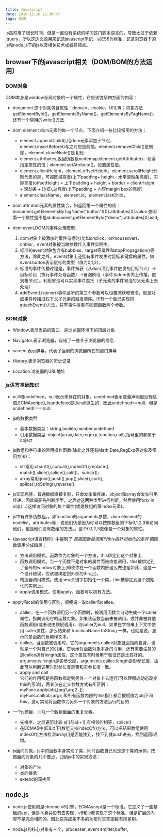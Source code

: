 ```yaml
---
title: Javascript
date: 2016-11-16 21:30:47
tags: 前端
---
```

js虽然用了很长时间，但是一直没有系统的学习这门脚本语言的，导致太过于依赖jquery，所以这边文章用来记录javascript笔记，以ES6为标准，记录浏览器下的js和node.js下的js以及相关技术或者易错点。
## browser下的javascript相关（DOM/BOM的方法运用）
### DOM对象
DOM本身是window全局对象的一个属性，它应该包括四方面的内容：

+ document 这个对象包含属性：domain，cookie，URL等；包含方法getElementById()，getElementsByName()，getElementsByTagName()，还有一个常用的write()方法.	

+ dom element dom元素的每一个节点，下面介绍一些比较常用的方法：
	+ element.appendChild(),给dom元素添加子节点，element.insertBefore()与之对应是前插，element.removeChild()是删除，element.cloneNode()是复制;
	+ element.attributes,返回伪数组nodemap;element.getAttribute()，获得指定属性的值；element.setAttribute()，设置属性值。
	+ element.clientHeight，element.offsetHeight，element.scrollHeight分别代表的是，可视区域高度(上下padding+ height - 水平滚动条高度)，实际高度(offsetHeight = 上下padding + height + border = clientHeight + 滚动条 + 边框),总高度(上下padding + 内容margin box的高度)
	+ element.className，element.id，element.lastChild，

+ dom attr dom元素的属性集合，如返回第一个属性的值：document.getElementsByTagName("button")[0].attributes[0].value.查明第一个属性是不是id:document.getElementById("demo").attributes[0].isId;

+ dom event,DOM的事件处理模型.
	1. dom对象上被添加的事件句柄时(比如onclick，onmouseover)，onblur，event对象被当做参数传入事件实例中。
	2. 标准的event对象包含有bubbles，target等属性和stopPropagation()等方法，除此之外。event对象上还挂有事件发生时鼠标和键盘的属性，如event.button表示鼠标的类型（值为0,1,2）。
	3. 标准的事件传播过程是，事件捕获（从dom顶到事件触发的目标节点）->目标阶段（执行事件处理函数）->冒泡阶段（事件从dom树向上传播，直到根节点）。利用冒泡可以实现事件委托（子元素的事件冒泡的父元素上去处理）.
	4. addEventListener()事件监听的第三个参数可以设置捕获和冒泡，就是对应事件传播过程下父子元素的触发顺序。IE有一个自己实现的attachEvent()方法，只有事件类型与回调函数两个参数。

### BOM对象
+ Window.表示当前的窗口，是浏览器环境下的顶层对象


+ Navigator.表示浏览器，存储了一些关于浏览器的信息.


+ screen.表示屏幕，代表了当前的浏览器所在的窗口屏幕


+ History.表示浏览器的历史记录


+ Location.浏览器的URL地址

### js语言基础知识
+ null和undefined。null表示未存在的对象，undefined表示变量声明但没有赋值.ECMAscript认为undefined是从null派生的，因此undefined==null，但是undefined!===null.
+ js的数据类型
	+ 基本数据类型：string,boolen,number,undefined
	+ 引用数据类型: object(array,date,regexp,function,null),括号里的都属于object
+ js数组和字符串的常用操作函数(除此之外还有Math,Date,RegExp等对象及常用方法)：
	+ str常用:charAt(),concat(),indexOf(),replace(),
	match(),slice(),splice(),split()，substr();
	+ array常用:join(),push(),pop(),slice(),sort(),
	splice(),toString(),reverse();
+ js实现克隆。普通数据直接复制，只会发生值传递，object和array会发生引用传递，因此需要先判断类型，之后对这两种类型进行判断，然后使用for(x in obj){ ..}这样访问对象的每个属性(或是数组的第index元素)。
+ js中有许多伪数组。。如function的arguments参数，dom element的nodelist，attributes等，说他们伪是因为你可以按照数组的下标0,1,2,3等访问他们，但是他们没有数组的方法。。这个0,1,2,3更像是一个对象的属性。
+ 《javascript语言精粹》中提到了 *根据函数被调用时this指针初始化的差异* 把函数调用分成四类：
	+ 方法调用模式。函数作为对象的一个方法，this绑定到这个对象上
	+ 函数调用模式。当一个函数不是对象的属性而被直接调用，this被绑定到了全局的window对象上(即使你在一个函数内部这么做也是如此，这是一个设计错误，应该被绑定到外部的this上)。
	+ 构造器调用模式。使用new关键字初始化一个类，this被绑定到这个初始化的实例上。
	+ apply调用模式。使用apply，函数可以拥有方法。
+ apply和call的使用与区别，顺便说一说caller和callee。
	+ caller，在一个函数调用另一个函数时，被调用函数会自动生成一个caller属性，指向调用它的函数对象。如果该函数当前未被调用，或并非被其他函数调用(或者说由顶层调用)，则caller为null。如果在字符串上下文中使用 caller属性，那么结果和 functionName.toString 一样，也就是说，显示的是函数的反编译文本。
    + callee，当函数被调用时，它的arguments.callee对象就会指向自身，也就是一个对自己的引用。它表示对函数对象本身的引用，还有需要注意的是callee拥有length属性，这个属性有时候用于验证还是比较好的。arguments.length是实参长度，arguments.callee.length是形参长度，由此可以判断调用时形参长度是否和实参长度一致。
    + apply and call  
      它们的作用都是将函数绑定到另外一个对象上去运行(可以理解成动态改变this的写法)，两者仅在定义参数方式有所区别：      
      myFunc.apply(obj,[arg1,arg2..]);    
      myFunc.call(obj,arg);
      即所有函数内部的this指针都会被赋值为obj下和this，这可实现将函数作为另外一个对象的方法运行的目的
     
       


+ 一个js题目，消除一个数组里面的重复元素。
	+ 先排序，之后遍历比较 a[i]与a[i+1],有相邻的相等，splice()
	+ 在ECMA5中(IE8以下)数组支持indexOf()方法，可以把结果数组使用indexOf()方法检测array[i]是否能找到，找不到就push进去，找到返回i递增。
	
+ js面向对象。js中的函数本身实现了类，同时函数自己也是这个类的示例，按照面向对象的几个要点，归纳js中的实现方法：
	+ 对象的产生
	+ 类的继承
	+ extend的深拷贝

## node.js
+ node.js使用的是chrome v8引擎，ECMAscript是一个标准，它定义了一些基础的api，但是本身并没有去实现，v8和ie都实现了这个标准，但是扩展的内容不是完全相同的，因此在完成差不多的功能时实现函数有所差别。

+  node.js的核心对象有三个，processer, event emitter,buffer,